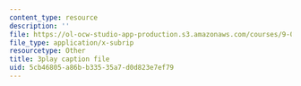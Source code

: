 ```yaml
---
content_type: resource
description: ''
file: https://ol-ocw-studio-app-production.s3.amazonaws.com/courses/9-00sc-introduction-to-psychology-fall-2011/5cb46805a86bb33535a7d0d823e7ef79_76O3rulk844.srt
file_type: application/x-subrip
resourcetype: Other
title: 3play caption file
uid: 5cb46805-a86b-b335-35a7-d0d823e7ef79
---
```

